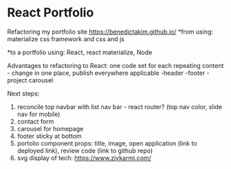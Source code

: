 # React Portfolio

Refactoring my portfolio site https://benedictakim.github.io/
*from using: materialize css framework and css and js 

*to a portfolio using: React, react materialize, Node

Advantages to refactoring to React:
one code set for each repeating content - change in one place, publish everywhere applicable
-header
-footer
-project carousel


Next steps:
1. reconcile top navbar with list nav bar - react router?
(top nav color, slide nav for mobile)
2. contact form
3. carousel for homepage
4. footer sticky at bottom
5. portolio component
   props: title, image, open application (link to deployed link), review code (link to github repo)
6. svg display of tech: https://www.zivkarmi.com/
